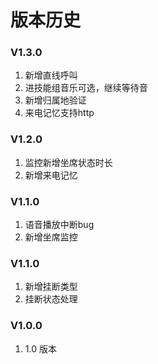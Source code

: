 # 版本历史

### V1.3.0
1. 新增直线呼叫
2. 进技能组音乐可选，继续等待音
3. 新增归属地验证
4. 来电记忆支持http

### V1.2.0
1. 监控新增坐席状态时长
2. 新增来电记忆

### V1.1.0
1. 语音播放中断bug
2. 新增坐席监控

### V1.1.0
1. 新增挂断类型
2. 挂断状态处理

### V1.0.0
1. 1.0 版本